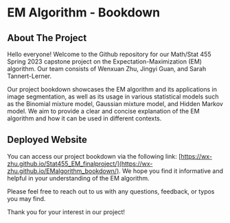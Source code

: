 # EM Algorithm - Bookdown

## About The Project
Hello everyone! Welcome to the Github repository for our Math/Stat 455 Spring 2023 capstone project on the Expectation-Maximization (EM) algorithm. Our team consists of Wenxuan Zhu, Jingyi Guan, and Sarah Tannert-Lerner.

Our project bookdown showcases the EM algorithm and its applications in image segmentation, as well as its usage in various statistical models such as the Binomial mixture model, Gaussian mixture model, and Hidden Markov model. We aim to provide a clear and concise explanation of the EM algorithm and how it can be used in different contexts.

## Deployed Website
You can access our project bookdown via the following link: [https://wx-zhu.github.io/Stat455_EM_finalproject/](https://wx-zhu.github.io/EMalgorithm_bookdown/). We hope you find it informative and helpful in your understanding of the EM algorithm.

Please feel free to reach out to us with any questions, feedback, or typos you may find. 

Thank you for your interest in our project!

